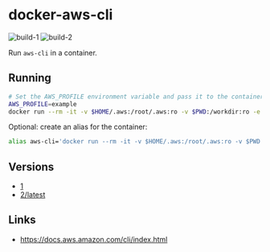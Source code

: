 # docker-aws-cli

![build-1](https://github.com/craighurley/docker-aws-cli/workflows/build-1/badge.svg)
![build-2](https://github.com/craighurley/docker-aws-cli/workflows/build-2/badge.svg)

Run `aws-cli` in a container.

## Running

```sh
# Set the AWS_PROFILE environment variable and pass it to the container
AWS_PROFILE=example
docker run --rm -it -v $HOME/.aws:/root/.aws:ro -v $PWD:/workdir:ro -e AWS_PROFILE craighurley/aws-cli
```

Optional: create an alias for the container:

```sh
alias aws-cli='docker run --rm -it -v $HOME/.aws:/root/.aws:ro -v $PWD:/workdir:ro -e AWS_PROFILE craighurley/aws-cli'
```

## Versions

- [1](https://github.com/craighurley/docker-aws-cli/blob/master/versions/1/CHANGELOG.md)
- [2/latest](https://github.com/craighurley/docker-aws-cli/blob/master/versions/2/CHANGELOG.md)

## Links

- <https://docs.aws.amazon.com/cli/index.html>

